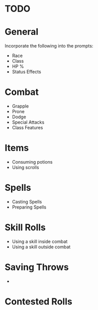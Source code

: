 # TODO

# General

Incorporate the following into the prompts:

- Race
- Class
- HP %
- Status Effects

# Combat

- Grapple
- Prone
- Dodge
- Special Attacks
- Class Features

# Items

- Consuming potions
- Using scrolls

# Spells

- Casting Spells
- Preparing Spells

# Skill Rolls

- Using a skill inside combat
- Using a skill outside combat

# Saving Throws

- 

# Contested Rolls